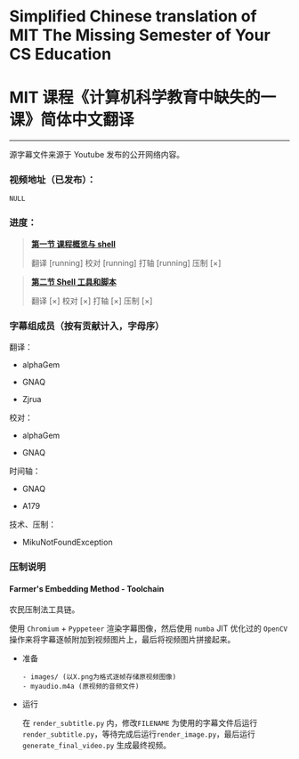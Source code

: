 # Simplified Chinese translation of MIT The Missing Semester of Your CS Education
# MIT 课程《计算机科学教育中缺失的一课》简体中文翻译

------------

源字幕文件来源于 Youtube 发布的公开网络内容。

### 视频地址（已发布）：

`NULL`

### 进度：

> **[第一节 课程概览与 shell](https://missing-semester-cn.github.io/2020/course-shell/)**
>
> 翻译 [running]
> 校对 [running]
> 打轴 [running]
> 压制 [×]

> **[第二节 Shell 工具和脚本](https://missing-semester-cn.github.io/2020/shell-tools/)**
>
> 翻译 [×]
> 校对 [×]
> 打轴 [×]
> 压制 [×]

### 字幕组成员（按有贡献计入，字母序）

翻译：

- alphaGem

- GNAQ

- Zjrua

校对：

- alphaGem

- GNAQ

时间轴：

- GNAQ

- A179

技术、压制：

- MikuNotFoundException

### 压制说明

#### Farmer's Embedding Method - Toolchain

农民压制法工具链。

使用 ```Chromium``` + ```Pyppeteer``` 渲染字幕图像，然后使用 ```numba``` JIT 优化过的 ```OpenCV``` 操作来将字幕逐帧附加到视频图片上，最后将视频图片拼接起来。

- 准备

	```plain
	- images/ (以X.png为格式逐帧存储原视频图像)
	- myaudio.m4a (原视频的音频文件)
	```

- 运行

	在 ```render_subtitle.py``` 内，修改```FILENAME``` 为使用的字幕文件后运行```render_subtitle.py```，等待完成后运行```render_image.py```，最后运行```generate_final_video.py``` 生成最终视频。